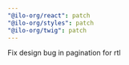 ```yaml
---
"@ilo-org/react": patch
"@ilo-org/styles": patch
"@ilo-org/twig": patch
---
```


Fix design bug in pagination for rtl
